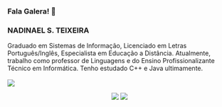 ### Fala Galera! 👋

### NADINAEL S. TEIXEIRA
Graduado em Sistemas de Informação, Licenciado em Letras Português/Inglês, Especialista em Educação a Distância.
Atualmente, trabalho como professor de Linguagens e do Ensino Profissionalizante Técnico em Informática.
Tenho estudado C++ e Java ultimamente.
<br>
<br>
![](https://komarev.com/ghpvc/?username=nadinael)

<div align="center">
<img src="https://github-readme-stats.vercel.app/api?username=nadinael&show_icons=true&theme=shades-of-purple" >
<img src="https://github-readme-stats.vercel.app/api/top-langs/?username=nadinael&theme=shades-of-purple">
</div>
